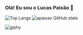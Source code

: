 ### Olá! Eu sou o Lucas Paixão 👋

![Top Langs](https://github-readme-stats.vercel.app/api/top-langs/?username=apaixav&layout=compact)
![apaixav GitHub stats](https://github-readme-stats.vercel.app/api?username=apaixav&show_icons=true&theme=prussian) 

![giphy](https://github.com/apaixav/apaixav/assets/140087622/b9cae5dd-18c4-455f-9ebf-ac0b66b04730)
